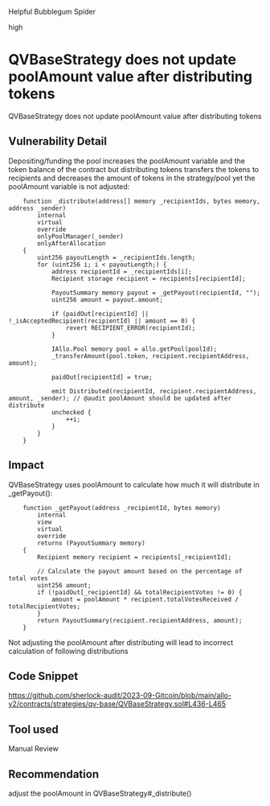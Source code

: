 Helpful Bubblegum Spider

high

# QVBaseStrategy does not update poolAmount value after distributing tokens
QVBaseStrategy does not update poolAmount value after distributing tokens
## Vulnerability Detail
Depositing/funding the pool increases the poolAmount variable and the token balance of the contract
but distributing tokens transfers the tokens to recipients and decreases the amount of tokens in the strategy/pool 
yet the poolAmount variable is not adjusted:

```solidity
    function _distribute(address[] memory _recipientIds, bytes memory, address _sender)
        internal
        virtual
        override
        onlyPoolManager(_sender)
        onlyAfterAllocation
    {
        uint256 payoutLength = _recipientIds.length;
        for (uint256 i; i < payoutLength;) {
            address recipientId = _recipientIds[i];
            Recipient storage recipient = recipients[recipientId];

            PayoutSummary memory payout = _getPayout(recipientId, "");
            uint256 amount = payout.amount;

            if (paidOut[recipientId] || !_isAcceptedRecipient(recipientId) || amount == 0) {
                revert RECIPIENT_ERROR(recipientId);
            }

            IAllo.Pool memory pool = allo.getPool(poolId);
            _transferAmount(pool.token, recipient.recipientAddress, amount); 

            paidOut[recipientId] = true;

            emit Distributed(recipientId, recipient.recipientAddress, amount, _sender); // @audit poolAmount should be updated after distribute
            unchecked {
                ++i;
            }
        }
    }
```
## Impact
QVBaseStrategy uses poolAmount to calculate how much it will distribute in _getPayout():
```solidity
    function _getPayout(address _recipientId, bytes memory)
        internal
        view
        virtual
        override
        returns (PayoutSummary memory)
    {
        Recipient memory recipient = recipients[_recipientId];

        // Calculate the payout amount based on the percentage of total votes
        uint256 amount;
        if (!paidOut[_recipientId] && totalRecipientVotes != 0) {
            amount = poolAmount * recipient.totalVotesReceived / totalRecipientVotes;
        }
        return PayoutSummary(recipient.recipientAddress, amount);
    }
```
Not adjusting the poolAmount after distributing will lead to incorrect calculation of following distributions

## Code Snippet
https://github.com/sherlock-audit/2023-09-Gitcoin/blob/main/allo-v2/contracts/strategies/qv-base/QVBaseStrategy.sol#L436-L465
## Tool used

Manual Review

## Recommendation
adjust the poolAmount in QVBaseStrategy#_distribute()